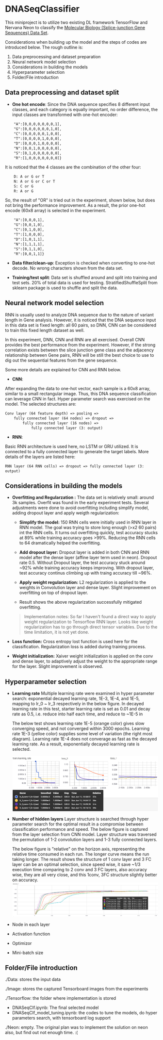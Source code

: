 # DNASeqClassifier

This miniproject is to utilize two existing DL framework TensorFlow and Nervana Neon to classify the [Molecular Biology (Splice-junction Gene Sequences) Data Set](https://archive.ics.uci.edu/ml/datasets/Molecular+Biology+%28Splice-junction+Gene+Sequences%29).

Considerations when building up the model and the steps of codes are introduced below. The rough outline is: 
1. Data preprocessing and dataset preparation 
2. Neural network model selection
3. Considerations in building the models
4. Hyperparameter selection
5. Folder/File introduction

## Data preprocessing and dataset split
* **One hot encode**: Since the DNA sequence specifies 8 different input classes, and each category is equally important, no order difference, the input classes are transformed with one-hot encoder:
```
	"A":[0,0,0,0,0,0,0,1],
	"G":[0,0,0,0,0,0,1,0],
	"C":[0,0,0,0,0,1,0,0],
	"T":[0,0,0,0,1,0,0,0],
	"D":[0,0,0,1,0,0,0,0],
	"N":[0,0,1,0,0,0,0,0],
	"S":[0,1,0,0,0,0,0,0],
	"R":[1,0,0,0,0,0,0,0]}
```
It is noticed that the 4 classes are the combination of the other four: 
```
	D: A or G or T 
	N: A or G or C or T 
	S: C or G 
	R: A or G
```
So, the result of "OR" is tried out in the experiment, shown below, but does not bring the performance improvement. As a result, the prior one-hot encode (60x8 array) is selected in the experiment.
```
	"A":[0,0,0,1],
	"G":[0,0,1,0],
	"C":[0,1,0,0],
	"T":[1,0,0,0],
	"D":[1,0,1,1],
	"N":[1,1,1,1],
	"S":[0,1,1,0],
	"R":[0,0,1,1]}
```

* **Data filter/clean-up**: Exception is checked when converting to one-hot decode. No wrong characters shown from the data set.

* **Training/test split**: Data set is shuffled around and split into training and test sets. 20% of total data is used for testing. 
StratifiedShuffleSplit from sklearn package is used to shuffle and split the data.

## Neural network model selection

RNN is usually used to analyze DNA sequence due to the nature of variant length in Gene analysis. However, it is noticed that the DNA sequence input in this data set is fixed length: all 60 pairs, so DNN, CNN can be considered to train this fixed length dataset as well. 

In this experiment, DNN, CNN and RNN are all exercised. Overall CNN provides the best performance from the experiment. However, if the strong correlation exists between the slice junction gene class and the adjacency relationship between Gene pairs, RNN will be still the best choice to use to dig out the sequential features from the gene sequence. 

Some more details are explained for CNN and RNN below. 

* **CNN**: 

After expanding the data to one-hot vector, each sample is a 60x8 array, similar to a small rectangular image. Thus, this DNA sequence classification can leverage CNN in fact. Hyper parameter search was exercised on the model. The selected structures are: 
```
Conv layer (64 feature depth) => pooling => 
	fully connected layer (64 nodes) => dropout => 
		fully connected layer (16 nodes) => 
			fully connected layer (3: output)
```

* **RNN**: 

Basic RNN architecture is used here, no LSTM or GRU utilized. It is connected to a fully connected layer to generate the target labels. More details of the layers are listed here: 
```
RNN layer (64 RNN cells) => dropout => fully connected layer (3: output) 
```

## Considerations in building the models

* **Overfitting and Regularzation :** The data set is relatively small: around 3k samples. Overfit was found in the early experiment tests. Several adjustments were done to avoid overfitting including simplify model, adding dropout layer and apply weigth regularization:

    * **Simplify the model:** 150 RNN cells were initially used in RNN layer in RNN model. The goal was trying to store long enough (>x2 60 pairs) int the RNN cells. It turns out overfitting quickly, test accuracy stucks at 89% while training accuracy goes >99%. Reducing the RNN cells to 64 dramatically helped the overfitting. 
    
    * **Add dropout layer:** Dropout layer is added in both CNN and RNN model after the dense layer (affine layer term used in neon). Dropout rate 0.5. Without Dropout layer, the test accuracy stuck around ~92% while training accuracy keeps improving. With dropout layer, test accuracy continus climbing up with traing accuracy till ~96%.
    
    * **Apply weight regularization:** L2 regularization is applied to the weights in Convolution layer and dense layer. Slight improvement on overfitting on top of dropout layer. 
    
    * Result shows the above regularization successfully mitigated overfitting. 

	> Implementation notes: So far I haven't found a direct way to apply weight regularization to Tensorflow RNN layer. Looks like weight regularization has to go through direct tensor variables. Due to the time limitation, it is not yet done. 

* **Loss function:** Cross entropy lost function is used here for the classification. Regularization loss is added during training process. 

* **Weight initialization:** Xaiver weight initialization is applied on the conv and dense layer, to adaptively adjust the weight to the appropriate range for the layer. Slight improvement is observed. 


## Hyperparameter selection

* **Learning rate**
	Multiple learning rate were examined in hyper parameter search: exponential decayed learning rate, 1E-3, 1E-4, and 1E-5, mapping to lr_0 ~ lr_3 respectively in the below figure. In decayed learning rate in this test, starter learning rate is set as 0.01 and decay rate as 0.5, i.e. reduce into half each time, and reduce to ~1E-5 in 

	The below test shows learning rate 1E-5 (orange color) gives slow converging speed, and not converged within 3000 epochs. Learning rate 1E-3 (yelloe color) supplies some level of variation (the right most diagram). Learning rate 1E-4 does not converage as fast as the decayed learning rate. As a result, exponentially decayed learning rate is selected.

	![Learning rate selection](https://github.com/QuentinQingLi/DNASeqClassifier/blob/master/Images/Learning_rate_selection.png)

* **Number of hidden layers**
	Layer structure is searched through hyper parameter search for the optimal result in a compromise between classification performance and speed. The below figure is captured from the layer selection from CNN model. Layer structure was traversed the permutation of 1-2 convolution layers and 1-3 fully connected layers. 

	The below figure is "relative" on the horizon axis, representing the relative time consumed in each run. The longer curve means the run taking longer. The result shows the structure of 1 conv layer and 3 FC layer can be an optimal selection, since speed wise, it save \~1/3 execution time comparing to 2 conv and 3 FC layers, also accuracy wise, they are all very close, and this 1conv, 3FC structure slightly better on accuracy.
	![CNN model layer comparison](https://github.com/QuentinQingLi/DNASeqClassifier/blob/master/Images/Accuracy_cnn_model_comparison.png)


* Node in each layer
* Activation function 
* Optimizor 
* Mini-batch size

## Folder/File introduction
./Data: stores the input data

./Image: stores the captured Tensorboard images from the experiments

./Tensorflow: the folder where implementation is stored
* DNASeqClf.ipynb: The final selected model
* DNASeqClf_model_tuning.ipynb: the codes to tune the models, do hyper parameters search, with tensorboard log support

./Neon: empty. The original plan was to implement the solution on neon also, but find out not enough time. :(

